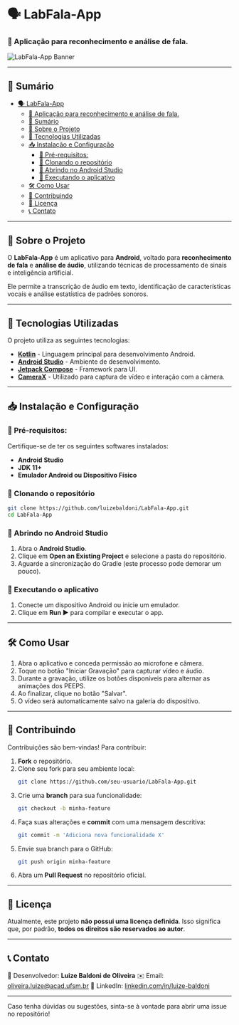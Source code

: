 # 🗣️ LabFala-App

### 🔹 Aplicação para reconhecimento e análise de fala.

![LabFala-App Banner](https://via.placeholder.com/800x300.png?text=LabFala-App)

---

## 📜 Sumário

- [🗣️ LabFala-App](#️-labfala-app)
    - [🔹 Aplicação para reconhecimento e análise de fala.](#-aplicação-para-reconhecimento-e-análise-de-fala)
  - [📜 Sumário](#-sumário)
  - [📌 Sobre o Projeto](#-sobre-o-projeto)
  - [🚀 Tecnologias Utilizadas](#-tecnologias-utilizadas)
  - [📥 Instalação e Configuração](#-instalação-e-configuração)
    - [🔹 Pré-requisitos:](#-pré-requisitos)
    - [🔹 Clonando o repositório](#-clonando-o-repositório)
    - [🔹 Abrindo no Android Studio](#-abrindo-no-android-studio)
    - [🔹 Executando o aplicativo](#-executando-o-aplicativo)
  - [🛠️ Como Usar](#️-como-usar)
  - [🎯 Contribuindo](#-contribuindo)
  - [📄 Licença](#-licença)
  - [📞 Contato](#-contato)

---

## 📌 Sobre o Projeto

O **LabFala-App** é um aplicativo para **Android**, voltado para **reconhecimento de fala** e **análise de áudio**, utilizando técnicas de processamento de sinais e inteligência artificial.  

Ele permite a transcrição de áudio em texto, identificação de características vocais e análise estatística de padrões sonoros.  

---

## 🚀 Tecnologias Utilizadas

O projeto utiliza as seguintes tecnologias:

- **[Kotlin](https://kotlinlang.org/)** - Linguagem principal para desenvolvimento Android.
- **[Android Studio](https://developer.android.com/studio)** - Ambiente de desenvolvimento.
- **[Jetpack Compose](https://developer.android.com/jetpack/compose)** - Framework para UI.
- **[CameraX](https://developer.android.com/training/camerax)** - Utilizado para captura de vídeo e interação com a câmera.

---

## 📥 Instalação e Configuração

### 🔹 Pré-requisitos:

Certifique-se de ter os seguintes softwares instalados:

- **Android Studio**
- **JDK 11+**
- **Emulador Android ou Dispositivo Físico**

### 🔹 Clonando o repositório

```bash
git clone https://github.com/luizebaldoni/LabFala-App.git
cd LabFala-App
```

### 🔹 Abrindo no Android Studio

1. Abra o **Android Studio**.
2. Clique em **Open an Existing Project** e selecione a pasta do repositório.
3. Aguarde a sincronização do Gradle (este processo pode demorar um pouco).

### 🔹 Executando o aplicativo

1. Conecte um dispositivo Android ou inicie um emulador.
2. Clique em **Run ▶** para compilar e executar o app.

---

## 🛠️ Como Usar

1. Abra o aplicativo e conceda permissão ao microfone e câmera.
2. Toque no botão "Iniciar Gravação" para capturar vídeo e áudio.
3. Durante a gravação, utilize os botões disponíveis para alternar as animações dos PEEPS.
4. Ao finalizar, clique no botão "Salvar".
5. O vídeo será automaticamente salvo na galeria do dispositivo.

---

## 🎯 Contribuindo

Contribuições são bem-vindas! Para contribuir:

1. **Fork** o repositório.
2. Clone seu fork para seu ambiente local:
   ```bash
   git clone https://github.com/seu-usuario/LabFala-App.git
   ```
3. Crie uma **branch** para sua funcionalidade:
   ```bash
   git checkout -b minha-feature
   ```
4. Faça suas alterações e **commit** com uma mensagem descritiva:
   ```bash
   git commit -m 'Adiciona nova funcionalidade X'
   ```
5. Envie sua branch para o GitHub:
   ```bash
   git push origin minha-feature
   ```
6. Abra um **Pull Request** no repositório oficial.

---

## 📄 Licença

Atualmente, este projeto **não possui uma licença definida**. Isso significa que, por padrão, **todos os direitos são reservados ao autor**.

---

## 📞 Contato

🔗 Desenvolvedor: **Luize Baldoni de Oliveira**
✉️ Email: [oliveira.luize@acad.ufsm.br](mailto:oliveira.luize@acad.ufsm.br)
🔗 LinkedIn: [linkedin.com/in/luize-baldoni](https://linkedin.com/in/luize-baldoni)

---

Caso tenha dúvidas ou sugestões, sinta-se à vontade para abrir uma issue no repositório!
